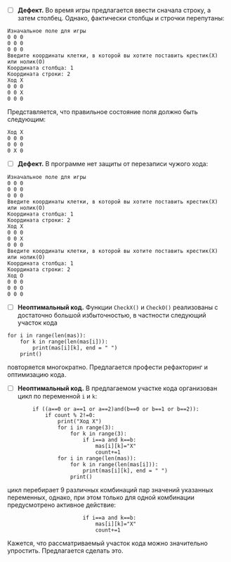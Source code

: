 - [ ] **Дефект.** Во время игры предлагается ввести сначала строку, а затем столбец. Однако, фактически столбцы и строчки перепутаны:

```
Изначальное поле для игры
0 0 0 
0 0 0 
0 0 0 
Введите координаты клетки, в которой вы хотите поставить крестик(X) или нолик(O)
Координата столбца: 1
Координата строки: 2
Ход X
0 0 0 
0 0 X 
0 0 0 
```

Представляется, что правильное состояние поля должно быть следующим:
```
Ход X
0 0 0 
0 0 0 
0 X 0 
```



- [ ] **Дефект.** В программе нет защиты от перезаписи чужого хода:

```
Изначальное поле для игры
0 0 0 
0 0 0 
0 0 0 
Введите координаты клетки, в которой вы хотите поставить крестик(X) или нолик(O)
Координата столбца: 1
Координата строки: 2
Ход X
0 0 0 
0 0 X 
0 0 0 
Введите координаты клетки, в которой вы хотите поставить крестик(X) или нолик(O)
Координата столбца: 1
Координата строки: 2
Ход O
0 0 0 
0 0 O 
0 0 0 
```


- [ ] **Неоптимальный код.** Функции `CheckX()` и `CheckO()` реализованы с достаточно большой избыточностью, в частности следующий участок кода
```
for i in range(len(mas)):
    for k in range(len(mas[i])):
        print(mas[i][k], end = " ")
    print()
```
повторяется многократно. Предлагается профести рефакторинг и оптимизацию кода.


- [ ] **Неоптимальный код.** В предлагаемом участке кода организован цикл по переменной `i` и `k`:
```
        if ((a==0 or a==1 or a==2)and(b==0 or b==1 or b==2)):
            if count % 2!=0:
                print("Ход X")
                for i in range(3):
                    for k in range(3):
                        if i==a and k==b:
                            mas[i][k]="X"
                            count+=1
                for i in range(len(mas)):
                    for k in range(len(mas[i])):
                        print(mas[i][k], end = " ")
                    print()
```
цикл перебирает 9 различных комбинаций пар значений указанных переменных, однако, при этом только для одной комбинации предусмотрено активное действие:
```
                        if i==a and k==b:
                            mas[i][k]="X"
                            count+=1
```
Кажется, что рассматриваемый участок кода можно значительно упростить. Предлагается сделать это.
